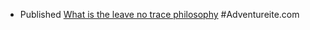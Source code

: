 - Published [What is the leave no trace philosophy](https://adventureite.com/outdoors/what-is-the-leave-no-trace-philosophy/) #Adventureite.com